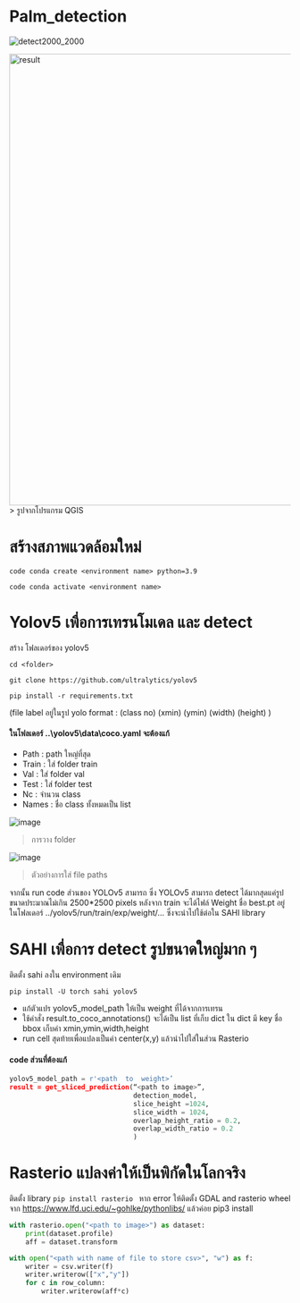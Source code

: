 # Palm_detection
![detect2000_2000](https://user-images.githubusercontent.com/106720151/176812700-82afcd08-7732-4011-8aed-fea6897ea9a4.png)

<img width="808" alt="result" src="https://user-images.githubusercontent.com/101788422/176816516-3a80458d-76ec-4c19-98c1-30dd48e44b7d.png">
> รูปจากโปรแกรม QGIS

# สร้างสภาพแวดล้อมใหม่
`code conda create <environment name> python=3.9`

`code conda activate <environment name>`
# Yolov5 เพื่อการเทรนโมเดล และ detect
 
สร้าง โฟลเดอร์ของ yolov5

`cd <folder>`

`git clone https://github.com/ultralytics/yolov5`

`pip install -r requirements.txt`


(file label อยู่ในรูป yolo format : (class no) (xmin) (ymin) (width) (height) )

#### ในโฟลเดอร์ ..\yolov5\data\coco.yaml จะต้องแก้
- Path  : path ใหญ่ที่สุด 
- Train : ใส่ folder train
- Val   : ใส่ folder val
- Test  : ใส่ folder test
- Nc    : จำนวน class 
- Names : ชื่อ class ทั้งหมดเป็น list

![image](https://user-images.githubusercontent.com/106720151/176808489-17a147cb-9ff1-49ad-80c1-4bf3881114ec.png)
> การวาง folder

![image](https://user-images.githubusercontent.com/106720151/176809755-dd416920-a1f1-49ac-80e3-0a4d44deb5ee.png)
> ตัวอย่างการใส่ file paths


จากนั้น run code ส่วนของ YOLOv5 สามารถ ซึ่ง YOLOv5 สามารถ detect ได้มากสุดแค่รูปขนาดประมาณไม่เกิน 2500*2500 pixels   หลังจาก train จะได้ไฟล์ Weight ชื่อ best.pt อยู่ในโฟลเดอร์ ../yolov5/run/train/exp/weight/…    ซึ่งจะนำไปใช้ต่อใน  SAHI library 

# SAHI เพื่อการ detect รูปขนาดใหญ่มาก ๆ
ติดตั้ง sahi ลงใน environment เดิม 

`pip install -U torch sahi yolov5`
-	แก้ตัวแปร yolov5_model_path ให้เป็น weight ที่ได้จากการเทรน 
-	ใช้คำสั่ง result.to_coco_annotations() จะได้เป็น list ที่เก็บ dict  ใน dict มี key ชื่อ bbox  เก็บค่า xmin,ymin,width,height  
-	run cell สุดท้ายเพื่อแปลงเป็นค่า center(x,y) แล้วนำไปใส่ในส่วน Rasterio
#### code ส่วนที่ต้องแก้
```python
yolov5_model_path = r'<path  to  weight>’
result = get_sliced_prediction(“<path to image>”,
                               detection_model,
                               slice_height =1024,
                               slice_width = 1024,
                               overlap_height_ratio = 0.2,
                               overlap_width_ratio = 0.2
                               )
```

# Rasterio แปลงค่าให้เป็นพิกัดในโลกจริง
ติดตั้ง library
`pip install rasterio `
หาก error ให้ติดตั้ง GDAL and rasterio wheel จาก https://www.lfd.uci.edu/~gohlke/pythonlibs/ แล้วค่อย pip3 install <filename>

```python
with rasterio.open("<path to image>") as dataset:
    print(dataset.profile)
    aff = dataset.transform

with open("<path with name of file to store csv>", "w") as f:
    writer = csv.writer(f)
    writer.writerow(["x","y"])
    for c in row_column: 
        writer.writerow(aff*c)
```
